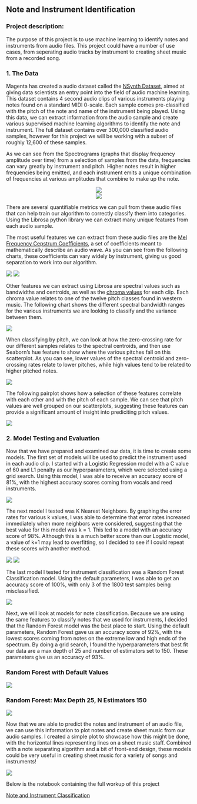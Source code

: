 ## Note and Instrument Identification

### Project description:

The purpose of this project is to use machine learning to identify notes and instruments from audio files. This project could have a number of use cases, from seperating audio tracks by instrument to creating sheet music from a recorded song. 

### 1. The Data

Magenta has created a audio dataset called the [NSynth Dataset](https://magenta.tensorflow.org/datasets/nsynth#note-qualities), aimed at giving data scientists an entry point into the field of audio machine learning. This dataset contains 4 second audio clips of various instruments playing notes found on a standard MIDI 0-scale. Each sample comes pre-classified with the pitch of the note and name of the instrument being played. Using this data, we can extract information from the audio sample and create various supervised machine learning algorithms to identify the note and instrument. The full dataset contains over 300,000 classified audio samples, however for this project we will be working with a subset of roughly 12,600 of these samples. 

As we can see from the Spectrograms (graphs that display frequency amplitude over time) from a selection of samples from the data, frequencies can vary greatly by instrument and pitch. Higher notes result in higher frequencies being emitted, and each instrument emits a unique combination of frequencies at various amplitudes that combine to make up the note.

<center><img src="https://github.com/ksivitz/ksivitz.github.io/blob/ebc75764e30570dd709c10f43f48623710aaac96/images/guitar_bass_spec.png?raw=true"/></center>

<center><img src="https://github.com/ksivitz/ksivitz.github.io/blob/ebc75764e30570dd709c10f43f48623710aaac96/images/mallet_keyboard_spec.png?raw=true"/></center>

There are several quantifiable metrics we can pull from these audio files that can help train our algorithm to correctly classify them into categories. Using the Librosa python library we can extract many unique features from each audio sample. 

The most useful features we can extract from these audio files are the [Mel Frequency Cepstrum Coefficients](https://en.wikipedia.org/wiki/Mel-frequency_cepstrum), a set of coefficients meant to mathematically describe an audio wave. As you can see from the following charts, these coefficients can vary widely by instrument, giving us good separation to work into our algorithm. 

<img src="https://github.com/ksivitz/ksivitz.github.io/blob/ebc75764e30570dd709c10f43f48623710aaac96/images/mfcc3_inst.png?raw=true"/>

<img src="https://github.com/ksivitz/ksivitz.github.io/blob/ebc75764e30570dd709c10f43f48623710aaac96/images/mfcc8_inst.png?raw=true"/>

Other features we can extract using Librosa are spectral values such as bandwidths and centroids, as well as the [chroma values](https://en.wikipedia.org/wiki/Chroma_feature) for each clip. Each chroma value relates to one of the twelve pitch classes found in western music. The following chart shows the different spectral bandwidth ranges for the various instruments we are looking to classify and the variance between them. 

<img src="https://github.com/ksivitz/ksivitz.github.io/blob/ebc75764e30570dd709c10f43f48623710aaac96/images/spec_band.png?raw=true"/>

When classifying by pitch, we can look at how the zero-crossing rate for our different samples relates to the spectral centroids, and then use Seaborn’s hue feature to show where the various pitches fall on this scatterplot. As you can see, lower values of the spectral centroid and zero-crossing rates relate to lower pitches, while high values tend to be related to higher pitched notes. 

<img src="https://github.com/ksivitz/ksivitz.github.io/blob/ebc75764e30570dd709c10f43f48623710aaac96/images/cent_zero_cross_scatter.png?raw=true"/>

The following pairplot shows how a selection of these features correlate with each other and with the pitch of each sample. We can see that pitch values are well grouped on our scatterplots, suggesting these features can provide a significant amount of insight into prediciting pitch values.

<img src="https://github.com/ksivitz/ksivitz.github.io/blob/ebc75764e30570dd709c10f43f48623710aaac96/images/pairplot.png?raw=true"/>

### 2. Model Testing and Evaluation

Now that we have prepared and examined our data, it is time to create some models. The first set of models will be used to predict the instrument used in each audio clip. I started with a Logistic Regression model with a C value of 60 and L1 penalty as our hyperparameters, which were selected using a grid search. Using this model, I was able to receive an accuracy score of 81%, with the highest accuracy scores coming from vocals and reed instruments. 

<img src="https://github.com/ksivitz/ksivitz.github.io/blob/ebc75764e30570dd709c10f43f48623710aaac96/images/log_class_music.JPG?raw=true"/>

The next model I tested was K Nearest Neighbors. By graphing the error rates for various k values, I was able to determine that error rates increased immediately when more neighbors were considered, suggesting that the best value for this model was k = 1. This led to a model with an accuracy score of 98%. Although this is a much better score than our Logistic model, a value of k=1 may lead to overfitting, so I decided to see if I could repeat these scores with another method.

<img src = "https://github.com/ksivitz/ksivitz.github.io/blob/ebc75764e30570dd709c10f43f48623710aaac96/images/k_val_inst.jpg?raw=true"/>
<img src="https://github.com/ksivitz/ksivitz.github.io/blob/ebc75764e30570dd709c10f43f48623710aaac96/images/class_k_inst.JPG?raw=true"/>

The last model I tested for instrument classification was a Random Forest Classification model. Using the default parameters, I was able to get an accuracy score of 100%, with only 3 of the 1800 test samples being misclassified. 

<img src="https://github.com/ksivitz/ksivitz.github.io/blob/ebc75764e30570dd709c10f43f48623710aaac96/images/class_rand_inst.JPG?raw=true"/>

Next, we will look at models for note classification. Because we are using the same features to classify notes that we used for instruments, I decided that the Random Forest model was the best place to start. Using the default parameters, Random Forest gave us an accuracy score of 92%, with the lowest scores coming from notes on the extreme low and high ends of the spectrum. By doing a grid search, I found the hyperparameters that best fit our data are a max depth of 25 and number of estimators set to 150. These parameters give us an accuracy of 93%. 

### Random Forest with Default Values
<img src="https://github.com/ksivitz/ksivitz.github.io/blob/ebc75764e30570dd709c10f43f48623710aaac96/images/rand_note_default.JPG?raw=true"/>

### Random Forest: Max Depth 25, N Estimators 150
<img src="https://github.com/ksivitz/ksivitz.github.io/blob/ebc75764e30570dd709c10f43f48623710aaac96/images/rand_note_param.JPG?raw=true"/>

Now that we are able to predict the notes and instrument of an audio file, we can use this information to plot notes and create sheet music from our audio samples. I created a simple plot to showcase how this might be done, with the horizontal lines representing lines on a sheet music staff. Combined with a note separating algorithm and a bit of front-end design, these models could be very useful in creating sheet music for a variety of songs and instruments!

<img src="https://github.com/ksivitz/ksivitz.github.io/blob/ebc75764e30570dd709c10f43f48623710aaac96/images/staff.jpg?raw=true"/>



Below is the notebook containing the full workup of this project

[Note and Instrument Classification](https://ksivitz.github.io/note_class.html)
